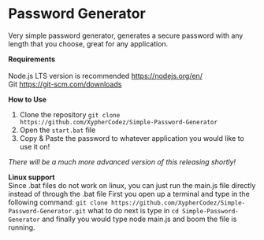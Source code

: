 # Password Generator

Very simple password generator, generates a secure password with any length that you choose, great for any application.

**Requirements**
<br>
<br>
Node.js LTS version is recommended https://nodejs.org/en/<br>
Git https://git-scm.com/downloads

**How to Use**

1. Clone the repository `git clone https://github.com/XypherCodez/Simple-Password-Generator`
2. Open the `start.bat` file
3. Copy & Paste the password to whatever application you would like to use it on!

*There will be a much more advanced version of this releasing shortly!*

**Linux support**
<br>
Since .bat files do not work on linux, you can just run the main.js file directly instead of through the .bat file
First you open up a terminal and type in the following command: `git clone https://github.com/XypherCodez/Simple-Password-Generator.git`
what to do next is type in `cd Simple-Password-Generator` and finally you would type node main.js and boom the file is running. 
